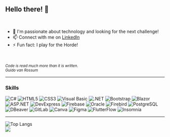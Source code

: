 ## Hello there! 👋

<br>

- 🚀 I'm passionate about technology and looking for the next challenge!
- 📫 Connect with me on <a href="https://www.linkedin.com/in/julio-garcia-dev/">LinkedIn</a>
- ⚡ Fun fact: I play for the Horde!
  
<br>

<small>*Code is read much more than it is written.*  
*Guido van Rossum*</small>

---

### Skills

![C#](https://img.shields.io/badge/c%23-%23239120.svg?style=for-the-badge&logo=c-sharp&logoColor=white)
![HTML5](https://img.shields.io/badge/html5-%23E34F26.svg?style=for-the-badge&logo=html5&logoColor=white)
![CSS3](https://img.shields.io/badge/css3-%231572B6.svg?style=for-the-badge&logo=css3&logoColor=white)
![Visual Basic](https://img.shields.io/badge/visual_basic-%23512BD4.svg?style=for-the-badge&logo=dot-net&logoColor=white)
![.NET](https://img.shields.io/badge/.NET-512BD4?style=for-the-badge&logo=.net&logoColor=white)
![Bootstrap](https://img.shields.io/badge/bootstrap-%23563D7C.svg?style=for-the-badge&logo=bootstrap&logoColor=white)
![Blazor](https://img.shields.io/badge/blazor-%235C2D91.svg?style=for-the-badge&logo=blazor&logoColor=white)
![ASP.NET](https://img.shields.io/badge/asp.net-%235C2D91.svg?style=for-the-badge&logo=dot-net&logoColor=white)
![DevExpress](https://img.shields.io/badge/devexpress-%23FF7200.svg?style=for-the-badge&logo=devexpress&logoColor=white)
![Firebase](https://img.shields.io/badge/firebase-%23039BE5.svg?style=for-the-badge&logo=firebase)
![Oracle](https://img.shields.io/badge/oracle-%23F80000.svg?style=for-the-badge&logo=oracle&logoColor=white)
![Firebird](https://img.shields.io/badge/firebird-%23EE0000.svg?style=for-the-badge&logo=firebird&logoColor=white)
![PostgreSQL](https://img.shields.io/badge/postgresql-%23336791.svg?style=for-the-badge&logo=postgresql&logoColor=white)
![DBeaver](https://img.shields.io/badge/dbeaver-%2378C1E3.svg?style=for-the-badge&logo=dbeaver&logoColor=white)
![GitLab](https://img.shields.io/badge/gitlab-%23FC6D26.svg?style=for-the-badge&logo=gitlab&logoColor=white)
![Canva](https://img.shields.io/badge/canva-%2300C4CC.svg?style=for-the-badge&logo=canva&logoColor=white)
![Figma](https://img.shields.io/badge/figma-%23F24E1E.svg?style=for-the-badge&logo=figma&logoColor=white)
![FlutterFlow](https://img.shields.io/badge/flutterflow-%2302569B.svg?style=for-the-badge&logo=flutter&logoColor=white)
![Insomnia](https://img.shields.io/badge/insomnia-%23572292.svg?style=for-the-badge&logo=insomnia&logoColor=white)

---

![Top Langs](https://github-readme-stats.vercel.app/api/top-langs/?username=juliogarcia-dev&layout=compact&theme=dark&hide_border=true&title_color=FFFFFF&text_color=FFFFFF)<br>
[![](https://visitcount.itsvg.in/api?id=juliogarcia-dev&icon=5&color=1)](https://visitcount.itsvg.in)

